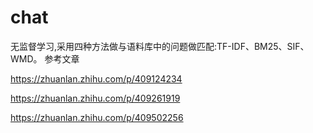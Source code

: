 # chat

无监督学习,采用四种方法做与语料库中的问题做匹配:TF-IDF、BM25、SIF、WMD。
参考文章

https://zhuanlan.zhihu.com/p/409124234

https://zhuanlan.zhihu.com/p/409261919

https://zhuanlan.zhihu.com/p/409502256
